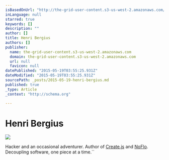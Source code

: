 ```yaml
---
isBasedOnUrl: "http://the-grid-user-content.s3-us-west-2.amazonaws.com/284f8b46-708f-46c6-a83c-2d85988b096c.jpg"
inLanguage: null
starred: true
keywords: []
description: ""
author: []
title: Henri Bergius
authors: []
publisher:
  name: the-grid-user-content.s3-us-west-2.amazonaws.com
  domain: the-grid-user-content.s3-us-west-2.amazonaws.com
  url: null
  favicon: null
datePublished: "2015-05-19T03:55:25.931Z"
dateModified: "2015-05-19T03:55:25.931Z"
sourcePath: _posts/2015-05-19-henri-bergius.md
published: true
_type: Article
_context: "http://schema.org"

---
```

# Henri Bergius
![](http://the-grid-user-content.s3-us-west-2.amazonaws.com/284f8b46-708f-46c6-a83c-2d85988b096c.jpg)

Hacker and an occasional adventurer. Author of [Create.js][0] and [NoFlo][1]. Decoupling software, one piece at a time.``

[0]: http://createjs.org/
[1]: http://noflojs.org/